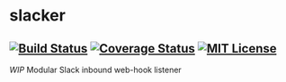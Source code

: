 # slacker
[![Build Status](https://jenkins-davidafsilva.rhcloud.com/job/slacker/badge/icon)](https://jenkins-davidafsilva.rhcloud.com/job/slacker/) [![Coverage Status](https://coveralls.io/repos/davidafsilva/slacker/badge.svg?branch=master&service=github)](https://coveralls.io/github/davidafsilva/slacker?branch=master) [![MIT License](https://img.shields.io/:license-MIT-blue.svg)](https://github.com/davidafsilva/slacker/blob/master/LICENSE)
----
*WIP*
Modular Slack inbound web-hook listener

